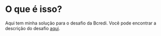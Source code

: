 # O que é isso?

Aqui tem minha solução para o desafio da Bcredi. Você pode encontrar a descrição do desafio [aqui](https://github.com/bcredi/teste-backends). 
